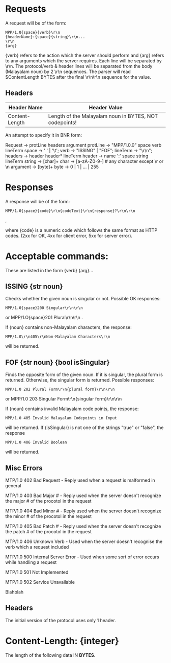 Requests
=========
A request will be of the form:
	
	MPP/1.0{space}{verb}\r\n
	{headerName}:{space}{string}\r\n...
	\r\n
	{arg}

{verb} refers to the action which the server should perform and {arg} refers to any arguments which the server requires.
Each line will be separated by \r\n. The protocol/verb & header lines will be separated from the body (Malayalam noun) by 2 \r\n sequences.
The parser will read $ContentLength BYTES after the final \r\n\r\n sequence for the value.

Headers
-------

Header Name	|	Header Value
----------------|-------------------------------------------------------------
Content-Length	|	Length of the Malayalam noun in BYTES, NOT codepoints! 

An attempt to specify it in BNR form:

Request -> protLine headers argument
protLine -> "MPP/1.0.0" space verb lineTerm
space -> ' ' | '\t';
verb -> "ISSING" | "FOF";
lineTerm -> "\r\n";
headers -> header header\* lineTerm
header -> name ':' space string lineTerm
string -> [char]+
char -> [a-zA-Z0-9-] # any character except \r or \n
argument -> [byte]+
byte -> 0 | 1 | ... | 255


Responses
==========
A response will be of the form:
	
	MPP/1.0{space}{code}\r\n{codeText}\r\n{response}?\r\n\r\n
,

where {code} is a numeric code which follows the same format as HTTP codes. (2xx for OK, 4xx for client error, 5xx for server error).

Acceptable commands:
=====================
These are listed in the form {verb} {arg}...

ISSING {str noun}
-----------------
Checks whether the given noun is singular or not. Possible OK responses:

	MPP/1.0{space}200 Singular\r\n\r\n

or
	MPP/1.O{space}201 Plural\r\n\r\n
. 

If {noun} contains non-Malayalam characters, the response:
	
	MPP/1.0\r\n405\r\nNon-Malayalam Characters\r\n

will be returned.

FOF {str noun} {bool isSingular}
----------------------------------------
Finds the opposite form of the given noun. If it is singular, the plural form is returned. Otherwise, the singular form is returned. Possible responses:

	MPP/1.0 202 Plural Form\r\n{plural form}\r\n\r\n

or
	MPP/1.0 203 Singular Form\r\n{singular form}\r\n\r\n

If {noun} contains invalid Malayalam code points, the response:
	
	MPP/1.0 405 Invalid Malayalam Codepoints in Input

will be returned. If {isSingular} is not one of the strings "true" or "false", the response

	MPP/1.0 406 Invalid Boolean

will be returned.

Misc Errors
------------
MTP/1.0 402 Bad Request
	- Reply used when a request is malformed in general

MTP/1.0 403 Bad Major #
	- Reply used when the server doesn't recognize the major # of the procotol in the request

MTP/1.0 404 Bad Minor #
	- Reply used when the server doesn't recognize the minor # of the procotol in the request

MTP/1.0 405 Bad Patch #
	- Reply used when the server doesn't recognize the patch # of the procotol in the request

MTP/1.0 406 Unknown Verb
	- Used when the server doesn't recognise the verb which a request included

MTP/1.0 500 Internal Server Error
	- Used when some sort of error occurs while handling a request

MTP/1.0 501 Not Implemented

MTP/1.0 502 Service Unavailable

Blahblah

Headers
-------
The initial version of the protocol uses only 1 header.

Content-Length: {integer}
=========================
The length of the following data IN <b>BYTES</b>.

